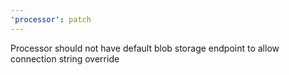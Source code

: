 ```yaml
---
'processor': patch
---
```


Processor should not have default blob storage endpoint to allow connection string override
